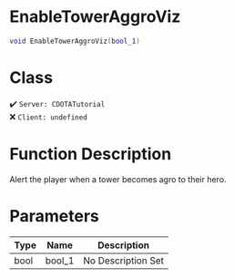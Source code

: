 # EnableTowerAggroViz
```lua
void EnableTowerAggroViz(bool_1)
```
# Class
✔️ `Server: CDOTATutorial`  
❌ `Client: undefined`  

# Function Description
Alert the player when a tower becomes agro to their hero.
# Parameters
Type|Name|Description
--|--|--
bool|bool_1|No Description Set
